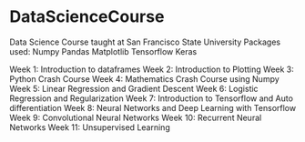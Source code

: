 # DataScienceCourse
Data Science Course taught at San Francisco State University
Packages used:
  Numpy
  Pandas
  Matplotlib
  Tensorflow
  Keras
 
Week 1:
  Introduction to dataframes
Week 2:
  Introduction to Plotting
Week 3:
  Python Crash Course
Week 4:
  Mathematics Crash Course using Numpy
Week 5:
  Linear Regression and Gradient Descent
Week 6:
  Logistic Regression and Regularization
Week 7:
  Introduction to Tensorflow and Auto differentiation
Week 8:
  Neural Networks and Deep Learning with Tensorflow
Week 9:
  Convolutional Neural Networks
Week 10:
  Recurrent Neural Networks
Week 11:
  Unsupervised Learning
  
